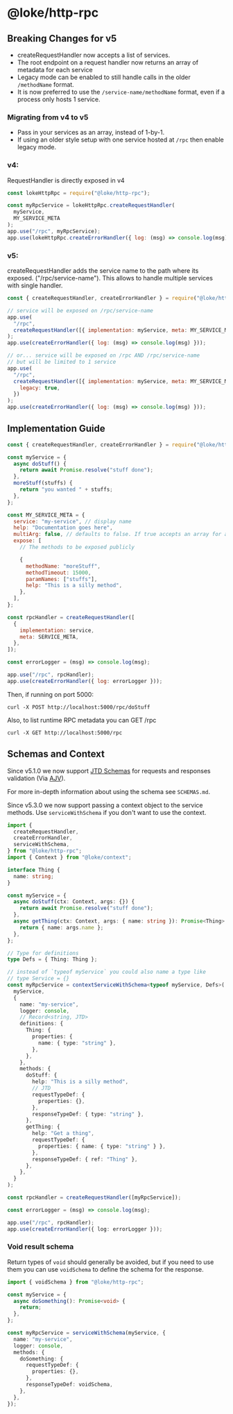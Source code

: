 # @loke/http-rpc

## Breaking Changes for v5

- createRequestHandler now accepts a list of services.
- The root endpoint on a request handler now returns an array of metadata for each service
- Legacy mode can be enabled to still handle calls in the older `/methodName` format.
- It is now preferred to use the `/service-name/methodName` format, even if a process only hosts 1 service.

### Migrating from v4 to v5

- Pass in your services as an array, instead of 1-by-1.
- If using an older style setup with one service hosted at `/rpc` then enable legacy mode.

### v4:

RequestHandler is directly exposed in v4

```js
const lokeHttpRpc = require("@loke/http-rpc");

const myRpcService = lokeHttpRpc.createRequestHandler(
  myService,
  MY_SERVICE_META
);
app.use("/rpc", myRpcService);
app.use(lokeHttpRpc.createErrorHandler({ log: (msg) => console.log(msg) }));
```

### v5:

createRequestHandler adds the service name to the path where its exposed. ("/rpc/service-name"). This allows to handle multiple services with single handler.

```js
const { createRequestHandler, createErrorHandler } = require("@loke/http-rpc");

// service will be exposed on /rpc/service-name
app.use(
  "/rpc",
  createRequestHandler([{ implementation: myService, meta: MY_SERVICE_META }])
);
app.use(createErrorHandler({ log: (msg) => console.log(msg) }));

// or... service will be exposed on /rpc AND /rpc/service-name
// but will be limited to 1 service
app.use(
  "/rpc",
  createRequestHandler([{ implementation: myService, meta: MY_SERVICE_META }], {
    legacy: true,
  })
);
app.use(createErrorHandler({ log: (msg) => console.log(msg) }));
```

## Implementation Guide

```js
const { createRequestHandler, createErrorHandler } = require("@loke/http-rpc");

const myService = {
  async doStuff() {
    return await Promise.resolve("stuff done");
  },
  moreStuff(stuffs) {
    return "you wanted " + stuffs;
  },
};

const MY_SERVICE_META = {
  service: "my-service", // display name
  help: "Documentation goes here",
  multiArg: false, // defaults to false. If true accepts an array for arguments, if false an array will be assumed to be the first (and only) argument.
  expose: [
    // The methods to be exposed publicly

    {
      methodName: "moreStuff",
      methodTimeout: 15000,
      paramNames: ["stuffs"],
      help: "This is a silly method",
    },
  ],
};

const rpcHandler = createRequestHandler([
  {
    implementation: service,
    meta: SERVICE_META,
  },
]);

const errorLogger = (msg) => console.log(msg);

app.use("/rpc", rpcHandler);
app.use(createErrorHandler({ log: errorLogger }));
```

Then, if running on port 5000:

```
curl -X POST http://localhost:5000/rpc/doStuff
```

Also, to list runtime RPC metadata you can GET /rpc

```
curl -X GET http://localhost:5000/rpc
```

## Schemas and Context

Since v5.1.0 we now support
[JTD Schemas](https://jsontypedef.com/docs/jtd-in-5-minutes/) for requests and
responses validation (Via [AJV](https://ajv.js.org/json-type-definition.html)).

For more in-depth information about using the schema see `SCHEMAS.md`.

Since v5.3.0 we now support passing a context object to the service methods. Use `serviceWithSchema` if you don't want to use the context.

```ts
import {
  createRequestHandler,
  createErrorHandler,
  serviceWithSchema,
} from "@loke/http-rpc";
import { Context } from "@loke/context";

interface Thing {
  name: string;
}

const myService = {
  async doStuff(ctx: Context, args: {}) {
    return await Promise.resolve("stuff done");
  },
  async getThing(ctx: Context, args: { name: string }): Promise<Thing> {
    return { name: args.name };
  },
};

// Type for definitions
type Defs = { Thing: Thing };

// instead of `typeof myService` you could also name a type like
// type Service = {}
const myRpcService = contextServiceWithSchema<typeof myService, Defs>(
  myService,
  {
    name: "my-service",
    logger: console,
    // Record<string, JTD>
    definitions: {
      Thing: {
        properties: {
          name: { type: "string" },
        },
      },
    },
    methods: {
      doStuff: {
        help: "This is a silly method",
        // JTD
        requestTypeDef: {
          properties: {},
        },
        responseTypeDef: { type: "string" },
      },
      getThing: {
        help: "Get a thing",
        requestTypeDef: {
          properties: { name: { type: "string" } },
        },
        responseTypeDef: { ref: "Thing" },
      },
    },
  }
);

const rpcHandler = createRequestHandler([myRpcService]);

const errorLogger = (msg) => console.log(msg);

app.use("/rpc", rpcHandler);
app.use(createErrorHandler({ log: errorLogger }));
```

### Void result schema

Return types of `void` should generally be avoided, but if you need to use them
you can use `voidSchema` to define the schema for the response.

```ts
import { voidSchema } from "@loke/http-rpc";

const myService = {
  async doSomething(): Promise<void> {
    return;
  },
};

const myRpcService = serviceWithSchema(myService, {
  name: "my-service",
  logger: console,
  methods: {
    doSomething: {
      requestTypeDef: {
        properties: {},
      },
      responseTypeDef: voidSchema,
    },
  },
});
```
